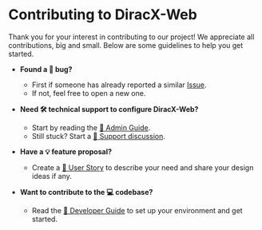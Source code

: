 # Contributing to DiracX-Web

Thank you for your interest in contributing to our project! We appreciate all contributions, big and small. Below are some guidelines to help you get started.

- **Found a :bug: bug?**
  - First if someone has already reported a similar [Issue](https://github.com/DIRACGrid/diracx-web/issues).
  - If not, feel free to open a new one.

- **Need :hammer_and_wrench: technical support to configure DiracX-Web?**
  - Start by reading the [:book: Admin Guide](docs/admin/index.md).
  - Still stuck? Start a [:pray: Support discussion](https://github.com/DIRACGrid/diracx-web/discussions/categories/support).

- **Have a :bulb: feature proposal?**
  - Create a [:bust_in_silhouette: User Story](https://github.com/DIRACGrid/diracx-web/discussions/categories/user-personas-and-stories) to describe your need and share your design ideas if any.

- **Want to contribute to the :computer: codebase?**
  - Read the [:book: Developer Guide](docs/developer/index.md) to set up your environment and get started.
